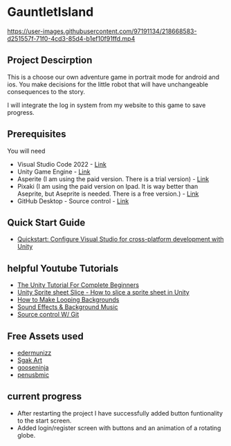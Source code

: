 # GauntletIsland


https://user-images.githubusercontent.com/97191134/218668583-d251557f-71f0-4cd3-85d4-b1ef10f91ffd.mp4


## Project Descirption
This is a choose our own adventure game in portrait mode for android and ios. You make decisions for the little robot that will have unchangeable consequences to the story.

I will integrate the log in system from my website to this game to save progress.

## Prerequisites
You will need

- Visual Studio Code 2022 - [Link](https://visualstudio.microsoft.com/)
- Unity Game Engine - [Link](https://unity.com/download)
- Asperite (I am using the paid version. There is a trial version) - [Link](https://www.aseprite.org/#buy)
- Pixaki (I am using the paid version on Ipad. It is way better than Aseprite, but Aseprite is needed. There is a free version.) - [Link](https://pixaki.com/)
- GitHub Desktop - Source control - [Link](https://desktop.github.com/)

## Quick Start Guide

- [Quickstart: Configure Visual Studio for cross-platform development with Unity](https://learn.microsoft.com/en-us/visualstudio/gamedev/unity/get-started/getting-started-with-visual-studio-tools-for-unity?pivots=windows)

## helpful Youtube Tutorials
- [The Unity Tutorial For Complete Beginners](https://www.youtube.com/watch?v=XtQMytORBmM)
- [Unity Sprite sheet Slice - How to slice a sprite sheet in Unity](https://www.youtube.com/watch?v=_gDSfZ01GVE)
- [How to Make Looping Backgrounds](https://www.youtube.com/watch?v=A5YSbgqr3sc)
- [Sound Effects & Background Music](https://www.youtube.com/watch?v=J77CMuAwVDY)
- [Source control W/ Git](https://www.youtube.com/watch?v=pNUdu-6ZNBg)

## Free Assets used
- [edermunizz](https://edermunizz.itch.io/pixel-art-forest)
- [Sgak Art](https://sagak-art-pururu.itch.io/casual-style-fx)
- [gooseninja](https://gooseninja.itch.io/)
- [penusbmic](https://penusbmic.itch.io/)

## current progress
- After restarting the project I have successfully added button funtionality to the start screen.
- Added login/register screen with buttons and an animation of a rotating globe.
